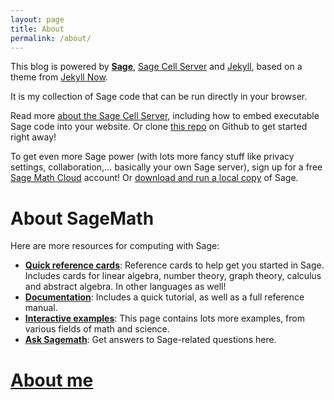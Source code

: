 ```yaml
---
layout: page
title: About
permalink: /about/
---
```


This blog is powered by [**Sage**](http://www.sagemath.org/), [Sage Cell Server](http://sagecell.sagemath.org/)   and [Jekyll](https://github.com/jekyll/jekyll), based on a theme from [Jekyll Now](http://www.jekyllnow.com).

It is my collection of Sage code that can be run directly in your browser.

Read more [about the Sage Cell Server](http://sagecell.sagemath.org/static/about.html), including how to embed executable Sage code into your website. Or clone [this repo](https://github.com/sheaves/sheaves.github.io) on Github to get started right away!

To get even more Sage power (with lots more fancy stuff like privacy settings, collaboration,... basically your own Sage server), sign up for a free [Sage Math Cloud](https://cloud.sagemath.com/) account! Or [download and run a local copy](http://www.sagemath.org/download.html) of Sage.

# About SageMath
Here are more resources for computing with Sage:

  - [**Quick reference cards**](http://wiki.sagemath.org/quickref): Reference cards to help get you started in Sage. Includes cards for linear algebra, number theory, graph theory, calculus and abstract algebra. In other languages as well!
  - [**Documentation**](http://www.sagemath.org/doc/index.html): Includes a quick tutorial, as well as a full reference manual.
  - [**Interactive examples**](http://wiki.sagemath.org/interact/): This page contains lots more examples, from various fields of math and science.
  - [**Ask Sagemath**](http://ask.sagemath.org/questions/): Get answers to Sage-related questions here.

# [About me](http://sheaves.github.io/me)
